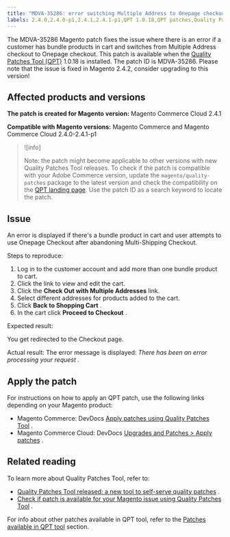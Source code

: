 ```yaml
---
title: "MDVA-35286: error switching Multiple Address to Onepage checkout"
labels: 2.4.0,2.4.0-p1,2.4.1,2.4.1-p1,QPT 1.0.18,QPT patches,Quality Patches Tool,checkout,multiple addresses,multishipping,onepage,support tools
---
```


The MDVA-35286 Magento patch fixes the issue where there is an error if a customer has bundle products in cart and switches from Multiple Address checkout to Onepage checkout. This patch is available when the [Quality Patches Tool (QPT)](https://support.magento.com/hc/en-us/articles/360047139492) 1.0.18 is installed. The patch ID is MDVA-35286. Please note that the issue is fixed in Magento 2.4.2, consider upgrading to this version!

## Affected products and versions

 **The patch is created for Magento version:** Magento Commerce Cloud 2.4.1

 **Compatible with Magento versions:** Magento Commerce and Magento Commerce Cloud 2.4.0-2.4.1-p1

>![info]
>
 >Note: the patch might become applicable to other versions with new Quality Patches Tool releases. To check if the patch is compatible with your Adobe Commerce version, update the `magento/quality-patches` package to the latest version and check the compatibility on the [QPT landing page](https://devdocs.magento.com/quality-patches/tool.html#patch-grid). Use the patch ID as a search keyword to locate the patch.

## Issue

An error is displayed if there's a bundle product in cart and user attempts to use Onepage Checkout after abandoning Multi-Shipping Checkout.

 <span class="wysiwyg-underline">Steps to reproduce:</span> 

1. Log in to the customer account and add more than one bundle product to cart.
1. Click the link to view and edit the cart.
1. Click the **Check Out with Multiple Addresses** link.
1. Select different addresses for products added to the cart.
1. Click **Back to Shopping Cart** .
1. In the cart click **Proceed to Checkout** .

 <span class="wysiwyg-underline">Expected result:</span> 

You get redirected to the Checkout page.

 <span class="wysiwyg-underline">Actual result:</span> The error message is displayed: *There has been an error processing your request* .

## Apply the patch

For instructions on how to apply an QPT patch, use the following links depending on your Magento product:

* Magento Commerce: DevDocs [Apply patches using Quality Patches Tool](https://devdocs.magento.com/guides/v2.4/comp-mgr/patching/mqp.html) .
* Magento Commerce Cloud: DevDocs [Upgrades and Patches > Apply patches](https://devdocs.magento.com/cloud/project/project-patch.html) .

## Related reading

To learn more about Quality Patches Tool, refer to:

* [Quality Patches Tool released: a new tool to self-serve quality patches](https://support.magento.com/hc/en-us/articles/360047139492) .
* [Check if patch is available for your Magento issue using Quality Patches Tool](https://support.magento.com/hc/en-us/articles/360047125252) .

For info about other patches available in QPT tool, refer to the [Patches available in QPT tool](https://support.magento.com/hc/en-us/sections/360010506631-Patches-available-in-QPT-tool-) section.
